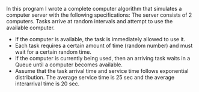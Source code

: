 In this program I wrote a complete computer algorithm that simulates a computer server with the following specifications:
The server consists of 2 computers.
Tasks arrive at random intervals and attempt to use the available computer.
<ul>
<li>If the computer is available, the task is immediately allowed to use it.</li>
<li>Each task requires a certain amount of time (random number) and must wait for a certain random time.</li>
<li>If the computer is currently being used, then an arriving task waits in a Queue until a computer becomes available.</li>
<li>Assume that the task arrival time and service time follows exponential distribution. The average service time is 25 sec and the average interarrival time is 20 sec.</li>
  <ul>

